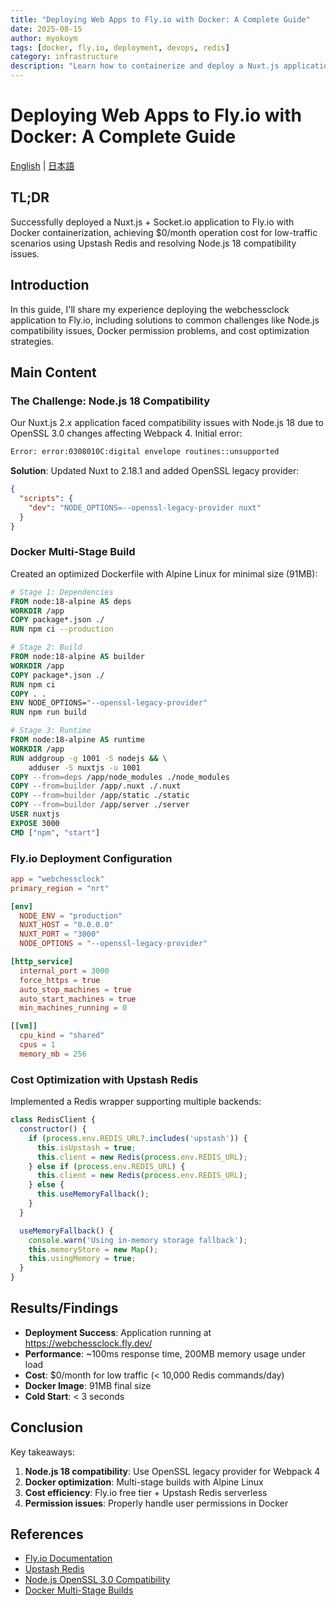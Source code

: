 ```yaml
---
title: "Deploying Web Apps to Fly.io with Docker: A Complete Guide"
date: 2025-08-15
author: myokoym
tags: [docker, fly.io, deployment, devops, redis]
category: infrastructure
description: "Learn how to containerize and deploy a Nuxt.js application to Fly.io with cost optimization strategies for $0-10/month operation"
---
```


# Deploying Web Apps to Fly.io with Docker: A Complete Guide

[English](docker-deployment-fly.md) | [日本語](docker-deployment-fly.ja.md)

## TL;DR

Successfully deployed a Nuxt.js + Socket.io application to Fly.io with Docker containerization, achieving $0/month operation cost for low-traffic scenarios using Upstash Redis and resolving Node.js 18 compatibility issues.

## Introduction

In this guide, I'll share my experience deploying the webchessclock application to Fly.io, including solutions to common challenges like Node.js compatibility issues, Docker permission problems, and cost optimization strategies.

## Main Content

### The Challenge: Node.js 18 Compatibility

Our Nuxt.js 2.x application faced compatibility issues with Node.js 18 due to OpenSSL 3.0 changes affecting Webpack 4. Initial error:

```bash
Error: error:0308010C:digital envelope routines::unsupported
```

**Solution**: Updated Nuxt to 2.18.1 and added OpenSSL legacy provider:

```json
{
  "scripts": {
    "dev": "NODE_OPTIONS=--openssl-legacy-provider nuxt"
  }
}
```

### Docker Multi-Stage Build

Created an optimized Dockerfile with Alpine Linux for minimal size (91MB):

```dockerfile
# Stage 1: Dependencies
FROM node:18-alpine AS deps
WORKDIR /app
COPY package*.json ./
RUN npm ci --production

# Stage 2: Build
FROM node:18-alpine AS builder
WORKDIR /app
COPY package*.json ./
RUN npm ci
COPY . .
ENV NODE_OPTIONS="--openssl-legacy-provider"
RUN npm run build

# Stage 3: Runtime
FROM node:18-alpine AS runtime
WORKDIR /app
RUN addgroup -g 1001 -S nodejs && \
    adduser -S nuxtjs -u 1001
COPY --from=deps /app/node_modules ./node_modules
COPY --from=builder /app/.nuxt ./.nuxt
COPY --from=builder /app/static ./static
COPY --from=builder /app/server ./server
USER nuxtjs
EXPOSE 3000
CMD ["npm", "start"]
```

### Fly.io Deployment Configuration

```toml
app = "webchessclock"
primary_region = "nrt"

[env]
  NODE_ENV = "production"
  NUXT_HOST = "0.0.0.0"
  NUXT_PORT = "3000"
  NODE_OPTIONS = "--openssl-legacy-provider"

[http_service]
  internal_port = 3000
  force_https = true
  auto_stop_machines = true
  auto_start_machines = true
  min_machines_running = 0

[[vm]]
  cpu_kind = "shared"
  cpus = 1
  memory_mb = 256
```

### Cost Optimization with Upstash Redis

Implemented a Redis wrapper supporting multiple backends:

```javascript
class RedisClient {
  constructor() {
    if (process.env.REDIS_URL?.includes('upstash')) {
      this.isUpstash = true;
      this.client = new Redis(process.env.REDIS_URL);
    } else if (process.env.REDIS_URL) {
      this.client = new Redis(process.env.REDIS_URL);
    } else {
      this.useMemoryFallback();
    }
  }

  useMemoryFallback() {
    console.warn('Using in-memory storage fallback');
    this.memoryStore = new Map();
    this.usingMemory = true;
  }
}
```

## Results/Findings

- **Deployment Success**: Application running at https://webchessclock.fly.dev/
- **Performance**: ~100ms response time, 200MB memory usage under load
- **Cost**: $0/month for low traffic (< 10,000 Redis commands/day)
- **Docker Image**: 91MB final size
- **Cold Start**: < 3 seconds

## Conclusion

Key takeaways:
1. **Node.js 18 compatibility**: Use OpenSSL legacy provider for Webpack 4
2. **Docker optimization**: Multi-stage builds with Alpine Linux
3. **Cost efficiency**: Fly.io free tier + Upstash Redis serverless
4. **Permission issues**: Properly handle user permissions in Docker

## References

- [Fly.io Documentation](https://fly.io/docs/)
- [Upstash Redis](https://upstash.com/)
- [Node.js OpenSSL 3.0 Compatibility](https://nodejs.org/en/blog/release/v17.0.0#openssl-3-0)
- [Docker Multi-Stage Builds](https://docs.docker.com/build/building/multi-stage/)